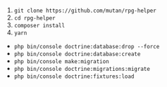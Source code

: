 1. `git clone https://github.com/mutan/rpg-helper`
2. `cd rpg-helper`
3. `composer install`
4. `yarn`


* `php bin/console doctrine:database:drop --force`
* `php bin/console doctrine:database:create`
* `php bin/console make:migration`
* `php bin/console doctrine:migrations:migrate`
* `php bin/console doctrine:fixtures:load`
